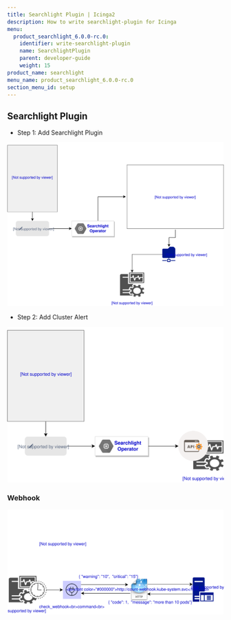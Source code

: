 ```yaml
---
title: Searchlight Plugin | Icinga2
description: How to write searchlight-plugin for Icinga 
menu:
  product_searchlight_6.0.0-rc.0:
    identifier: write-searchlight-plugin
    name: SearchlightPlugin
    parent: developer-guide
    weight: 15
product_name: searchlight
menu_name: product_searchlight_6.0.0-rc.0
section_menu_id: setup
---
```


## Searchlight Plugin

* Step 1: Add Searchlight Plugin

<img src="/docs/images/plugin/add-plugin.svg">

* Step 2: Add Cluster Alert

<img src="/docs/images/plugin/add-alert.svg">


### Webhook

<img src="/docs/images/plugin/call-webhook.svg">